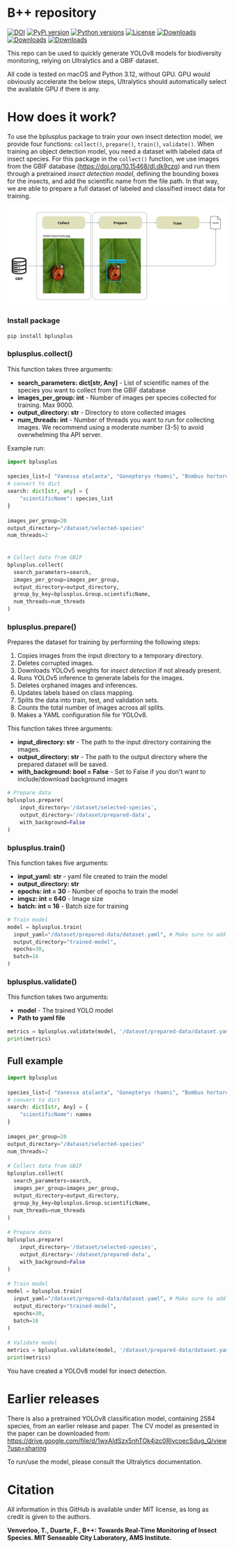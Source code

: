 # B++ repository

[![DOI](https://zenodo.org/badge/765250194.svg)](https://zenodo.org/badge/latestdoi/765250194) 
[![PyPi version](https://img.shields.io/pypi/v/bplusplus.svg)](https://pypi.org/project/bplusplus/)
[![Python versions](https://img.shields.io/pypi/pyversions/bplusplus.svg)](https://pypi.org/project/bplusplus/)
[![License](https://img.shields.io/pypi/l/bplusplus.svg)](https://pypi.org/project/bplusplus/)
[![Downloads](https://static.pepy.tech/badge/bplusplus)](https://pepy.tech/project/bplusplus)
[![Downloads](https://static.pepy.tech/badge/bplusplus/month)](https://pepy.tech/project/bplusplus)
[![Downloads](https://static.pepy.tech/badge/bplusplus/week)](https://pepy.tech/project/bplusplus)

This repo can be used to quickly generate YOLOv8 models for biodiversity monitoring, relying on Ultralytics and a GBIF dataset.

All code is tested on macOS and Python 3.12, without GPU. GPU would obviously accelerate the below steps, Ultralytics should automatically select the available GPU if there is any.

# How does it work?

To use the bplusplus package to train your own insect detection model, we provide four functions: `collect()`, `prepare()`, `train()`, `validate()`. When training an object detection model, you need a dataset with labeled data of insect species. For this package in the `collect()` function, we use images from the GBIF database (https://doi.org/10.15468/dl.dk9czq) and run them through a pretrained *insect detection model*, defining the bounding boxes for the insects, and add the scientific name from the file path. In that way, we are able to prepare a full dataset of labeled and classified insect data for training. 

![Bplusplus overview](./bplusplus2-overview.png)

### Install package

```python
pip install bplusplus
```

### bplusplus.collect()

This function takes three arguments: 
- **search_parameters: dict[str, Any]** - List of scientific names of the species you want to collect from the GBIF database 
- **images_per_group: int** - Number of images per species collected for training. Max 9000. 
- **output_directory: str** - Directory to store collected images
- **num_threads: int** - Number of threads you want to run for collecting images. We recommend using a moderate number (3-5) to avoid overwhelming tha API server.  

Example run: 
```python
import bplusplus

species_list=[ "Vanessa atalanta", "Gonepteryx rhamni", "Bombus hortorum"] 
# convert to dict
search: dict[str, any] = {
    "scientificName": species_list
}

images_per_group=20 
output_directory="/dataset/selected-species"
num_threads=2


# Collect data from GBIF
bplusplus.collect(
  search_parameters=search,
  images_per_group=images_per_group,
  output_directory=output_directory,
  group_by_key=bplusplus.Group.scientificName,
  num_threads=num_threads
)
```

### bplusplus.prepare()

Prepares the dataset for training by performing the following steps:
  1. Copies images from the input directory to a temporary directory.
  2. Deletes corrupted images.
  3. Downloads YOLOv5 weights for *insect detection* if not already present.
  4. Runs YOLOv5 inference to generate labels for the images.
  5. Deletes orphaned images and inferences.
  6. Updates labels based on class mapping.
  7. Splits the data into train, test, and validation sets.
  8. Counts the total number of images across all splits.
  9. Makes a YAML configuration file for YOLOv8.

This function takes three arguments: 
- **input_directory: str** - The path to the input directory containing the images.
- **output_directory: str** - The path to the output directory where the prepared dataset will be saved.
- **with_background: bool = False** - Set to False if you don't want to include/download background images

```python
# Prepare data 
bplusplus.prepare(
    input_directory='/dataset/selected-species',
    output_directory='/dataset/prepared-data',
    with_background=False 
)
```

### bplusplus.train()

This function takes five arguments: 
- **input_yaml: str** - yaml file created to train the model
- **output_directory: str**
- **epochs: int = 30** - Number of epochs to train the model
- **imgsz: int = 640** - Image size 
- **batch: int = 16** - Batch size for training

```python
# Train model
model = bplusplus.train(
  input_yaml="/dataset/prepared-data/dataset.yaml", # Make sure to add the correct path
  output_directory="trained-model",
  epochs=30, 
  batch=16 
)
```

### bplusplus.validate()

This function takes two arguments: 
- **model** - The trained YOLO model
- **Path to yaml file** 

```python
metrics = bplusplus.validate(model, '/dataset/prepared-data/dataset.yaml')
print(metrics)
```



## Full example
```python
import bplusplus

species_list=[ "Vanessa atalanta", "Gonepteryx rhamni", "Bombus hortorum"] 
# convert to dict
search: dict[str, Any] = {
    "scientificName": names
}

images_per_group=20 
output_directory="/dataset/selected-species"
num_threads=2

# Collect data from GBIF
bplusplus.collect(
  search_parameters=search,
  images_per_group=images_per_group,
  output_directory=output_directory,
  group_by_key=bplusplus.Group.scientificName,
  num_threads=num_threads
)

# Prepare data 
bplusplus.prepare(
    input_directory='/dataset/selected-species',
    output_directory='/dataset/prepared-data',
    with_background=False 
)

# Train model
model = bplusplus.train(
  input_yaml="/dataset/prepared-data/dataset.yaml", # Make sure to add the correct path
  output_directory="trained-model",
  epochs=30, 
  batch=16 
)

# Validate model
metrics = bplusplus.validate(model, '/dataset/prepared-data/dataset.yaml')
print(metrics)

```

You have created a YOLOv8 model for insect detection. 

# Earlier releases

There is also a pretrained YOLOv8 classification model, containing 2584 species, from an earlier release and paper. 
The CV model as presented in the paper can be downloaded from: https://drive.google.com/file/d/1wxAIdSzx5nhTOk4izc0RIycoecSdug_Q/view?usp=sharing

To run/use the model, please consult the Ultralytics documentation. 


# Citation

All information in this GitHub is available under MIT license, as long as credit is given to the authors.

**Venverloo, T., Duarte, F., B++: Towards Real-Time Monitoring of Insect Species. MIT Senseable City Laboratory, AMS Institute.**
